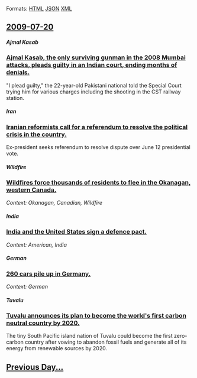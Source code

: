 
Formats: [HTML](2009/07/20/index.html)  [JSON](2009/07/20/index.json)  [XML](2009/07/20/index.xml)  

## [2009-07-20](/news/2009/07/20/index.md)

##### Ajmal Kasab
### [ Ajmal Kasab, the only surviving gunman in the 2008 Mumbai attacks, pleads guilty in an Indian court, ending months of denials. ](/news/2009/07/20/ajmal-kasab-the-only-surviving-gunman-in-the-2008-mumbai-attacks-pleads-guilty-in-an-indian-court-ending-months-of-denials.md)
&quot;I plead guilty,&quot; the 22-year-old Pakistani national told the Special Court trying him for various charges including the shooting in the CST railway station.

##### Iran
### [ Iranian reformists call for a referendum to resolve the political crisis in the country. ](/news/2009/07/20/iranian-reformists-call-for-a-referendum-to-resolve-the-political-crisis-in-the-country.md)
Ex-president seeks referendum to resolve dispute over June 12 presidential vote.

##### Wildfire
### [ Wildfires force thousands of residents to flee in the Okanagan, western Canada. ](/news/2009/07/20/wildfires-force-thousands-of-residents-to-flee-in-the-okanagan-western-canada.md)
_Context: Okanagan, Canadian, Wildfire_

##### India
### [ India and the United States sign a defence pact. ](/news/2009/07/20/india-and-the-united-states-sign-a-defence-pact.md)
_Context: American, India_

##### German
### [ 260 cars pile up in Germany. ](/news/2009/07/20/260-cars-pile-up-in-germany.md)
_Context: German_

##### Tuvalu
### [ Tuvalu announces its plan to become the world's first carbon neutral country by 2020. ](/news/2009/07/20/tuvalu-announces-its-plan-to-become-the-world-s-first-carbon-neutral-country-by-2020.md)
The tiny South Pacific island nation of Tuvalu could become the first zero-carbon country after vowing to abandon fossil fuels and generate all of its energy from renewable sources by 2020.

## [Previous Day...](/news/2009/07/19/index.md)

